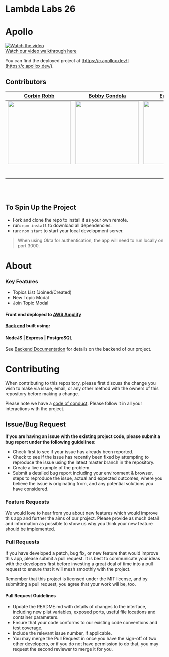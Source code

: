 # Lambda Labs 26
# Apollo

[![Watch the video](https://img.youtube.com/vi/As7mZHJ8xcY/hqdefault.jpg)](https://youtu.be/As7mZHJ8xcY)
<br>
[Watch our video walkthrough here](https://youtu.be/As7mZHJ8xcY)

You can find the deployed project at [https://c.apollox.dev/](https://c.apollox.dev/).

## Contributors

|                                                      [Corbin Robb](https://github.com/corbinrobb)                                                       |                                                       [Bobby Gondola](https://github.com/bobbygondola)                                                        |                                                      [Erik Sandvik](https://github.com/ErikSandvikSEA)                                                       |                                                       [Alan Parker](https://github.com/alan5123)                                                        |                                                      [Kevin Afable](https://github.com/KAfable)                                                       |
| :-----------------------------------------------------------------------------------------------------------------------------------------: | :-------------------------------------------------------------------------------------------------------------------------------------------: | :-----------------------------------------------------------------------------------------------------------------------------------------: | :-------------------------------------------------------------------------------------------------------------------------------------------: | :-----------------------------------------------------------------------------------------------------------------------------------------: |
| [<img src="https://avatars0.githubusercontent.com/u/31329271?s=460&u=1964db8999225a16e63e95f6064169799c60ce1d&v=4" width = "200" />](https://github.com/corbinrobb/) | [<img src="https://avatars0.githubusercontent.com/u/60513315?s=460&u=04041fdbe0de8cc78431b8500eeaf817bbd92497&v=4" width = "200" />](https://github.com/bobbygondola) | [<img src="https://avatars1.githubusercontent.com/u/60907639?s=460&u=8ccb83a0656d1101240e72012f14b63d214cdff7&v=4" width = "200" />](https://github.com/ErikSandvikSEA) | [<img src="https://avatars0.githubusercontent.com/u/59628999?s=460&u=fcc16c700902313bc33354813ecfd91150c5dd6c&v=4" width = "200" />](https://github.com/alan5123) | [<img src="https://avatars3.githubusercontent.com/u/26587049?s=460&u=95135cef49abfda41157bead532f5c2ec33f1d36&v=4" width = "200" />](https://github.com/KAfable) |
|                                [<img src="https://github.com/favicon.ico" width="15"> ](https://github.com/corbinrobb)                                |                            [<img src="https://github.com/favicon.ico" width="15"> ](https://github.com/bobbygondola)                             |                          [<img src="https://github.com/favicon.ico" width="15"> ](https://github.com/ErikSandvikSEA)                           |                          [<img src="https://github.com/favicon.ico" width="15"> ](https://github.com/alan5123)                           |                           [<img src="https://github.com/favicon.ico" width="15"> ](https://github.com/KAfable)                            |
|                [ <img src="https://static.licdn.com/sc/h/al2o9zrvru7aqj8e1x2rzsrca" width="15"> ](https://www.linkedin.com/in/corbinrobb/)                |                 [ <img src="https://static.licdn.com/sc/h/al2o9zrvru7aqj8e1x2rzsrca" width="15"> ](https://www.linkedin.com/in/robert-gondola/)                 |                [ <img src="https://static.licdn.com/sc/h/al2o9zrvru7aqj8e1x2rzsrca" width="15"> ](https://www.linkedin.com/in/erik-emil-sandvik/)                |                 [ <img src="https://static.licdn.com/sc/h/al2o9zrvru7aqj8e1x2rzsrca" width="15"> ](https://www.linkedin.com/in/alan-parkerjr/)                 |                [ <img src="https://static.licdn.com/sc/h/al2o9zrvru7aqj8e1x2rzsrca" width="15"> ](https://www.linkedin.com/in/kevinafable/)                |

<br>
<br>

## To Spin Up the Project

- Fork and clone the repo to install it as your own remote.
- run: `npm install` to download all dependencies.
- run: `npm start` to start your local development server.

> When using Okta for authentication, the app will need to run locally on port 3000.

# About
### Key Features

- Topics List (Joined/Created)
- New Topic Modal
- Join Topic Modal

#### Front end deployed to [AWS Amplify](https://aws.amazon.com/amplify/)

#### [Back end](https://github.com/Lambda-School-Labs/Labs26-Apollo-bE-TeamC) built using:

#### NodeJS | Express | PostgreSQL
See [Backend Documentation](https://apollo-c-api.herokuapp.com/api-docs/#/) for details on the backend of our project.

# Contributing

When contributing to this repository, please first discuss the change you wish to make via issue, email, or any other method with the owners of this repository before making a change.

Please note we have a [code of conduct](./CODE_OF_CONDUCT.md). Please follow it in all your interactions with the project.

## Issue/Bug Request

**If you are having an issue with the existing project code, please submit a bug report under the following guidelines:**

- Check first to see if your issue has already been reported.
- Check to see if the issue has recently been fixed by attempting to reproduce the issue using the latest master branch in the repository.
- Create a live example of the problem.
- Submit a detailed bug report including your environment & browser, steps to reproduce the issue, actual and expected outcomes, where you believe the issue is originating from, and any potential solutions you have considered.

### Feature Requests

We would love to hear from you about new features which would improve this app and further the aims of our project. Please provide as much detail and information as possible to show us why you think your new feature should be implemented.

### Pull Requests

If you have developed a patch, bug fix, or new feature that would improve this app, please submit a pull request. It is best to communicate your ideas with the developers first before investing a great deal of time into a pull request to ensure that it will mesh smoothly with the project.

Remember that this project is licensed under the MIT license, and by submitting a pull request, you agree that your work will be, too.

#### Pull Request Guidelines

- Update the README.md with details of changes to the interface, including new plist variables, exposed ports, useful file locations and container parameters.
- Ensure that your code conforms to our existing code conventions and test coverage.
- Include the relevant issue number, if applicable.
- You may merge the Pull Request in once you have the sign-off of two other developers, or if you do not have permission to do that, you may request the second reviewer to merge it for you.
